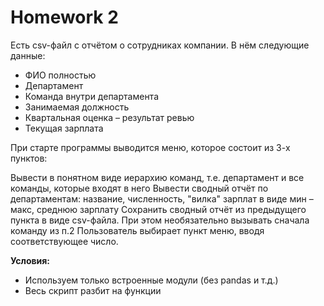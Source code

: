 # Homework 2

Есть csv-файл с отчётом о сотрудниках компании. В нём следующие данные:

* ФИО полностью
* Департамент
* Команда внутри департамента
* Занимаемая должность
* Квартальная оценка – результат ревью
* Текущая зарплата

При старте программы выводится меню, которое состоит из 3-х пунктов:

Вывести в понятном виде иерархию команд, т.е. департамент и все команды, которые входят в него
Вывести сводный отчёт по департаментам: название, численность, "вилка" зарплат в виде мин – макс, среднюю зарплату
Сохранить сводный отчёт из предыдущего пункта в виде csv-файла. При этом необязательно вызывать сначала команду из п.2
Пользователь выбирает пункт меню, вводя соответствующее число.

**Условия:**

* Используем только встроенные модули (без pandas и т.д.)
* Весь скрипт разбит на функции
